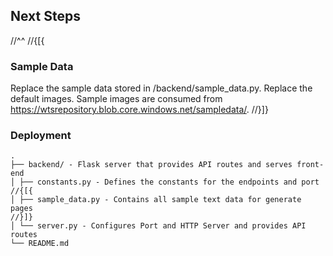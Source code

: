 ﻿## Next Steps
//^^
//{[{
### Sample Data

Replace the sample data stored in /backend/sample_data.py.
Replace the default images. Sample images are consumed from https://wtsrepository.blob.core.windows.net/sampledata/.
//}]}

### Deployment

```
.
├── backend/ - Flask server that provides API routes and serves front-end
│ ├── constants.py - Defines the constants for the endpoints and port
//{[{
│ ├── sample_data.py - Contains all sample text data for generate pages
//}]}
│ └── server.py - Configures Port and HTTP Server and provides API routes
└── README.md
```
